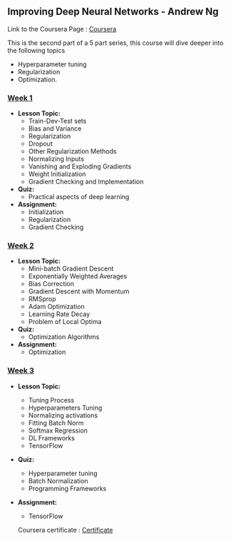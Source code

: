 ## Improving Deep Neural Networks - Andrew Ng
Link to the Coursera Page : [Coursera](https://www.coursera.org/learn/deep-neural-network)

This is the second part of a 5 part series, this course will dive deeper into the following topics
* Hyperparameter tuning
* Regularization
* Optimization.

### [Week 1](https://github.com/XXDIL/ML-Specialisation-By-Andrew-Ng/tree/master/ML-Specialization/Improving%20Deep%20Neural%20Networks/Week1)
* **Lesson Topic:** 
  * Train-Dev-Test sets
  * Bias and Variance
  * Regularization
  * Dropout
  * Other Regularization Methods
  * Normalizing Inputs
  * Vanishing and Exploding Gradients
  * Weight Initialization
  * Gradient Checking and Implementation
* **Quiz:** 
  * Practical aspects of deep learning
* **Assignment:** 
  * Initialization
  * Regularization
  * Gradient Checking
### [Week 2](https://github.com/XXDIL/ML-Specialisation-By-Andrew-Ng/tree/master/ML-Specialization/Improving%20Deep%20Neural%20Networks/Week2)
* **Lesson Topic:** 
  * Mini-batch Gradient Descent
  * Exponentially Weighted Averages
  * Bias Correction
  * Gradient Descent with Momentum
  * RMSprop
  * Adam Optimization
  * Learning Rate Decay
  * Problem of Local Optima
* **Quiz:** 
  * Optimization Algorithms
* **Assignment:** 
  * Optimization
### [Week 3](https://github.com/XXDIL/ML-Specialisation-By-Andrew-Ng/tree/master/ML-Specialization/Improving%20Deep%20Neural%20Networks/Week3)
* **Lesson Topic:** 
  * Tuning Process
  * Hyperparameters Tuning
  * Normalizing activations
  * Fitting Batch Norm
  * Softmax Regression
  * DL Frameworks
  * TensorFlow
* **Quiz:** 
  * Hyperparameter tuning
  * Batch Normalization
  * Programming Frameworks
* **Assignment:** 
  * TensorFlow
  
  Coursera certificate : [Certificate](https://coursera.org/share/955950f141f6cc7b8170794877fd92ad)
